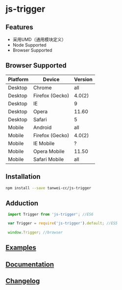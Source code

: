 js-trigger
==========

Features
----------

- 采用UMD（通用模块定义）
- Node Supported
- Browser Supported

Browser Supported
----------

| Platform | Device          | Version |
|----------|-----------------|---------|
| Desktop  | Chrome          | all     |
| Desktop  | Firefox (Gecko) | 4.0(2)  |
| Desktop  | IE              | 9       |
| Desktop  | Opera           | 11.60   |
| Desktop  | Safari          | 5       |
| Mobile   | Android         | all     |
| Mobile   | Firefox (Gecko) | 4.0(2)  |
| Mobile   | IE Mobile       | ?       |
| Mobile   | Opera Mobile    | 11.50   |
| Mobile   | Safari Mobile   | all     |

Installation
----------

``` bash
npm install --save tanwei-cc/js-trigger
```

Adduction
----------

``` javascript
 import Trigger from 'js-trigger'; //ES6

 var Trigger = require('js-trigger').default; //ES5
 
 window.Trigger; //browser
```

[Examples](https://tanwei-cc.github.io/js-trigger/examples/index.html)
----------

[Documentation](docs/api.md)
----------

[Changelog](CHANGELOG.md)
----------